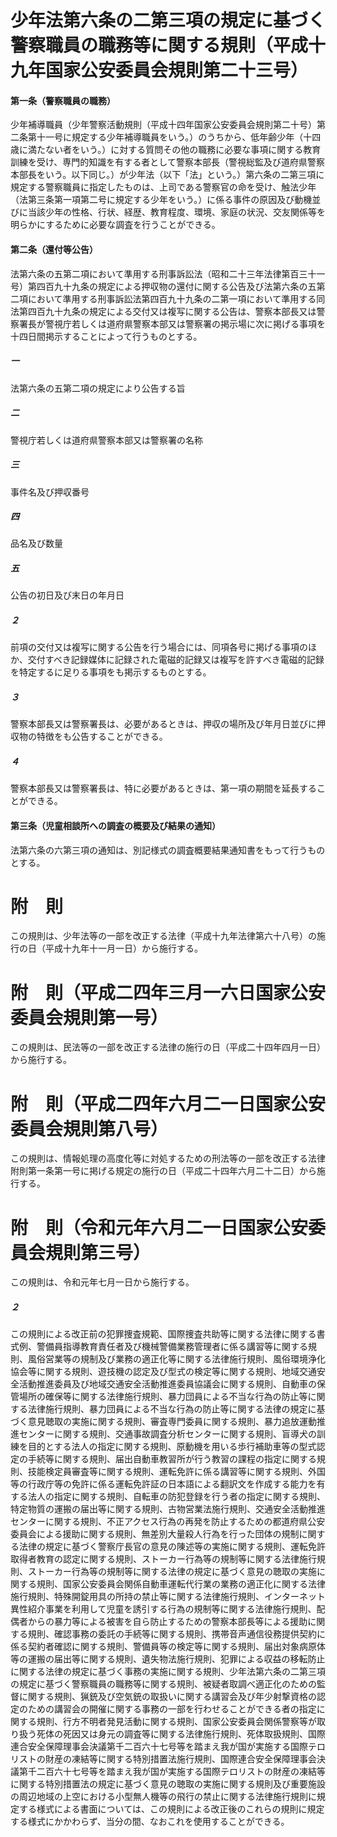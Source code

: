 # 少年法第六条の二第三項の規定に基づく警察職員の職務等に関する規則（平成十九年国家公安委員会規則第二十三号）
#### 第一条（警察職員の職務）
少年補導職員（少年警察活動規則（平成十四年国家公安委員会規則第二十号）第二条第十一号に規定する少年補導職員をいう。）のうちから、低年齢少年（十四歳に満たない者をいう。）に対する質問その他の職務に必要な事項に関する教育訓練を受け、専門的知識を有する者として警察本部長（警視総監及び道府県警察本部長をいう。以下同じ。）が少年法（以下「法」という。）第六条の二第三項に規定する警察職員に指定したものは、上司である警察官の命を受け、触法少年（法第三条第一項第二号に規定する少年をいう。）に係る事件の原因及び動機並びに当該少年の性格、行状、経歴、教育程度、環境、家庭の状況、交友関係等を明らかにするために必要な調査を行うことができる。
#### 第二条（還付等公告）
法第六条の五第二項において準用する刑事訴訟法（昭和二十三年法律第百三十一号）第四百九十九条の規定による押収物の還付に関する公告及び法第六条の五第二項において準用する刑事訴訟法第四百九十九条の二第一項において準用する同法第四百九十九条の規定による交付又は複写に関する公告は、警察本部長又は警察署長が警視庁若しくは道府県警察本部又は警察署の掲示場に次に掲げる事項を十四日間掲示することによって行うものとする。
##### 一
法第六条の五第二項の規定により公告する旨
##### 二
警視庁若しくは道府県警察本部又は警察署の名称
##### 三
事件名及び押収番号
##### 四
品名及び数量
##### 五
公告の初日及び末日の年月日
##### ２
前項の交付又は複写に関する公告を行う場合には、同項各号に掲げる事項のほか、交付すべき記録媒体に記録された電磁的記録又は複写を許すべき電磁的記録を特定するに足りる事項をも掲示するものとする。
##### ３
警察本部長又は警察署長は、必要があるときは、押収の場所及び年月日並びに押収物の特徴をも公告することができる。
##### ４
警察本部長又は警察署長は、特に必要があるときは、第一項の期間を延長することができる。
#### 第三条（児童相談所への調査の概要及び結果の通知）
法第六条の六第三項の通知は、別記様式の調査概要結果通知書をもって行うものとする。
# 附　則
この規則は、少年法等の一部を改正する法律（平成十九年法律第六十八号）の施行の日（平成十九年十一月一日）から施行する。
# 附　則（平成二四年三月一六日国家公安委員会規則第一号）
この規則は、民法等の一部を改正する法律の施行の日（平成二十四年四月一日）から施行する。
# 附　則（平成二四年六月二一日国家公安委員会規則第八号）
この規則は、情報処理の高度化等に対処するための刑法等の一部を改正する法律附則第一条第一号に掲げる規定の施行の日（平成二十四年六月二十二日）から施行する。
# 附　則（令和元年六月二一日国家公安委員会規則第三号）
この規則は、令和元年七月一日から施行する。
##### ２
この規則による改正前の犯罪捜査規範、国際捜査共助等に関する法律に関する書式例、警備員指導教育責任者及び機械警備業務管理者に係る講習等に関する規則、風俗営業等の規制及び業務の適正化等に関する法律施行規則、風俗環境浄化協会等に関する規則、遊技機の認定及び型式の検定等に関する規則、地域交通安全活動推進委員及び地域交通安全活動推進委員協議会に関する規則、自動車の保管場所の確保等に関する法律施行規則、暴力団員による不当な行為の防止等に関する法律施行規則、暴力団員による不当な行為の防止等に関する法律の規定に基づく意見聴取の実施に関する規則、審査専門委員に関する規則、暴力追放運動推進センターに関する規則、交通事故調査分析センターに関する規則、盲導犬の訓練を目的とする法人の指定に関する規則、原動機を用いる歩行補助車等の型式認定の手続等に関する規則、届出自動車教習所が行う教習の課程の指定に関する規則、技能検定員審査等に関する規則、運転免許に係る講習等に関する規則、外国等の行政庁等の免許に係る運転免許証の日本語による翻訳文を作成する能力を有する法人の指定に関する規則、自転車の防犯登録を行う者の指定に関する規則、特定物質の運搬の届出等に関する規則、古物営業法施行規則、交通安全活動推進センターに関する規則、不正アクセス行為の再発を防止するための都道府県公安委員会による援助に関する規則、無差別大量殺人行為を行った団体の規制に関する法律の規定に基づく警察庁長官の意見の陳述等の実施に関する規則、運転免許取得者教育の認定に関する規則、ストーカー行為等の規制等に関する法律施行規則、ストーカー行為等の規制等に関する法律の規定に基づく意見の聴取の実施に関する規則、国家公安委員会関係自動車運転代行業の業務の適正化に関する法律施行規則、特殊開錠用具の所持の禁止等に関する法律施行規則、インターネット異性紹介事業を利用して児童を誘引する行為の規制等に関する法律施行規則、配偶者からの暴力等による被害を自ら防止するための警察本部長等による援助に関する規則、確認事務の委託の手続等に関する規則、携帯音声通信役務提供契約に係る契約者確認に関する規則、警備員等の検定等に関する規則、届出対象病原体等の運搬の届出等に関する規則、遺失物法施行規則、犯罪による収益の移転防止に関する法律の規定に基づく事務の実施に関する規則、少年法第六条の二第三項の規定に基づく警察職員の職務等に関する規則、被疑者取調べ適正化のための監督に関する規則、猟銃及び空気銃の取扱いに関する講習会及び年少射撃資格の認定のための講習会の開催に関する事務の一部を行わせることができる者の指定に関する規則、行方不明者発見活動に関する規則、国家公安委員会関係警察等が取り扱う死体の死因又は身元の調査等に関する法律施行規則、死体取扱規則、国際連合安全保障理事会決議第千二百六十七号等を踏まえ我が国が実施する国際テロリストの財産の凍結等に関する特別措置法施行規則、国際連合安全保障理事会決議第千二百六十七号等を踏まえ我が国が実施する国際テロリストの財産の凍結等に関する特別措置法の規定に基づく意見の聴取の実施に関する規則及び重要施設の周辺地域の上空における小型無人機等の飛行の禁止に関する法律施行規則に規定する様式による書面については、この規則による改正後のこれらの規則に規定する様式にかかわらず、当分の間、なおこれを使用することができる。
